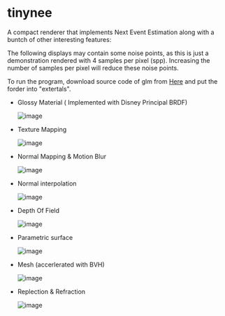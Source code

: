 # tinynee
A compact renderer that implements Next Event Estimation along with a buntch of other interesting features:

The following displays may contain some noise points, as this is just a demonstration rendered with 4 samples per pixel (spp). Increasing the number of samples per pixel will reduce these noise points.

To run the program, download source code of glm from [Here](https://github.com/g-truc/glm/tree/master/glm) and put the forder into "extertals".

- Glossy Material ( Implemented with Disney Principal BRDF)
  
  ![image](https://github.com/user-attachments/assets/f4129fa5-8ec9-47d2-be6f-7df9a4473ade)

- Texture Mapping
  
  ![image](https://github.com/user-attachments/assets/add6b5aa-a156-462f-b45f-717594d558d8)

- Normal Mapping & Motion Blur
  
  ![image](https://github.com/user-attachments/assets/16935a92-7e63-4d35-a83f-b6adb2190ec5)

- Normal interpolation

  ![image](https://github.com/user-attachments/assets/0a9221b9-6a69-400f-971c-bcb531e8d640)

- Depth Of Field

  ![image](https://github.com/user-attachments/assets/4fd99a8d-7e1d-4a6b-a86d-4aaf4f9e9550)

- Parametric surface

  ![image](https://github.com/user-attachments/assets/e719b5a9-c33c-462a-90b6-18d06dc51727)

- Mesh (accerlerated with BVH)

  ![image](https://github.com/user-attachments/assets/f8b7a107-d2ad-4e8e-8f1b-002e0297aa1c)

- Replection & Refraction

  ![image](https://github.com/user-attachments/assets/20d07a16-0b1b-43c1-83c7-d9db94321b0b)



